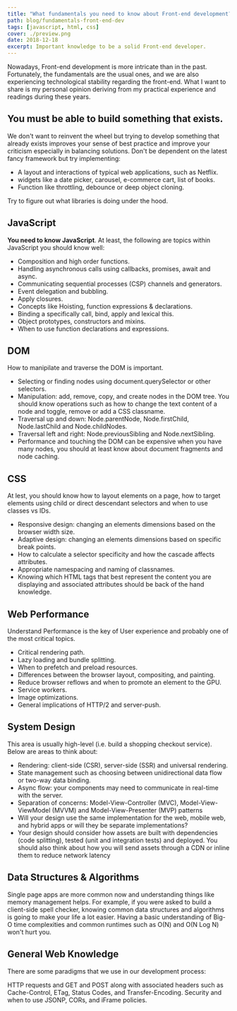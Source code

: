 ```yaml
---
title: "What fundamentals you need to know about Front-end development?"
path: blog/fundamentals-front-end-dev
tags: [javascript, html, css]
cover: ./preview.png
date: 2018-12-18
excerpt: Important knowledge to be a solid Front-end developer.
---
```

Nowadays, Front-end development is more intricate than in the past. Fortunately, the fundamentals are the usual ones, and we are also experiencing technological stability regarding the front-end.
What I want to share is my personal opinion deriving from my practical experience and readings during these years.

## You must be able to build something that exists.
We don't want to reinvent the wheel but trying to develop something that already exists improves your sense of best practice and improve your criticism especially in balancing solutions. Don't be dependent on the latest fancy framework but try implementing: 

* A layout and interactions of typical web applications, such as Netflix.
* widgets like a date picker, carousel, e-commerce cart, list of books.
* Function like throttling, debounce or deep object cloning.

Try to figure out what libraries is doing under the hood.

## JavaScript
**You need to know JavaScript**. At least, the following are topics within JavaScript you should know well:

* Composition and high order functions.
* Handling asynchronous calls using callbacks, promises, await and async.
* Communicating sequential processes (CSP) channels and generators.
* Event delegation and bubbling.
* Apply closures.
* Concepts like Hoisting, function expressions & declarations.
* Binding a specifically call, bind, apply and lexical this.
* Object prototypes, constructors and mixins.
* When to use function declarations and expressions.

## DOM
How to manipilate and traverse the DOM is important.

* Selecting or finding nodes using document.querySelector or other selectors.
* Manipulation: add, remove, copy, and create nodes in the DOM tree. You should know operations such as how to change the text content of a node and toggle, remove or add a CSS classname.
* Traversal up and down: Node.parentNode, Node.firstChild, Node.lastChild and Node.childNodes.
* Traversal left and right: Node.previousSibling and Node.nextSibling.
* Performance and touching the DOM can be expensive when you have many nodes, you should at least know about document fragments and node caching.

## CSS
At lest, you should know how to layout elements on a page, how to target elements using child or direct descendant selectors and when to use classes vs IDs.

* Responsive design: changing an elements dimensions based on the browser width size.
* Adaptive design: changing an elements dimensions based on specific break points.
* How to calculate a selector specificity and how the cascade affects attributes.
* Appropriate namespacing and naming of classnames.
* Knowing which HTML tags that best represent the content you are displaying and associated attributes should be back of the hand knowledge.

## Web Performance
Understand Performance is the key of User experience and probably one of the most critical topics.

* Critical rendering path.
* Lazy loading and bundle splitting.
* When to prefetch and preload resources.
* Differences between the browser layout, compositing, and painting.
* Reduce browser reflows and when to promote an element to the GPU.
* Service workers.
* Image optimizations.
* General implications of HTTP/2 and server-push.

## System Design
This area is usually high-level (i.e. build a shopping checkout service).
Below are areas to think about:
* Rendering: client-side (CSR), server-side (SSR) and universal rendering.
* State management such as choosing between unidirectional data flow or two-way data binding.
* Async flow: your components may need to communicate in real-time with the server.
* Separation of concerns: Model-View-Controller (MVC), Model-View-ViewModel (MVVM) and Model-View-Presenter (MVP) patterns
* Will your design use the same implementation for the web, mobile web, and hybrid apps or will they be separate implementations?
* Your design should consider how assets are built with dependencies (code splitting), tested (unit and integration tests) and deployed. You should also think about how you will send assets through a CDN or inline them to reduce network latency

## Data Structures & Algorithms
Single page apps are more common now and understanding things like memory management helps.
For example, if you were asked to build a client-side spell checker, knowing common data structures and algorithms is going to make your life a lot easier.
Having a basic understanding of Big-O time complexities and common runtimes such as O(N) and O(N Log N) won't hurt you.

## General Web Knowledge
There are some paradigms that we use in our development process:

HTTP requests and GET and POST along with associated headers such as Cache-Control, ETag, Status Codes, and Transfer-Encoding.
Security and when to use JSONP, CORs, and iFrame policies.
